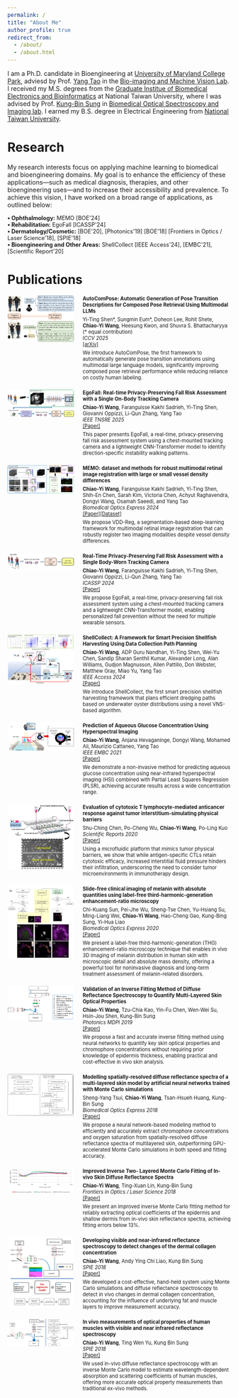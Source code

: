 ```yaml
---
permalink: /
title: "About Me"
author_profile: true
redirect_from: 
  - /about/
  - /about.html
---
```


I am a Ph.D. candidate in Bioengineering at [University of Maryland College Park](https://bioe.umd.edu/), adviesd by Prof. [Yang Tao](https://bioe.umd.edu/clark/faculty/222/Yang-Tao) in the [Bio-imaging and Machine Vision Lab](https://taolab.umd.edu/). I received my M.S. degrees from the [Graduate Institue of Biomedical Electronics and Bioinformatics](https://www.bebi.ntu.edu.tw/?page_id=79&lang=en) at National Taiwan University, where I was advised by Prof. [Kung-Bin Sung](https://www.ee.ntu.edu.tw/bio1.php?teacher_id=945010) in [Biomedical Optical Spectroscopy and Imaging lab](https://homepage.ntu.edu.tw/~kbsung/). I earned my B.S. degree in Electrical Engineering from [National Taiwan University](https://web.ee.ntu.edu.tw/eng/index.php).


Research
======
My research interests focus on applying machine learning to biomedical and bioengineering domains. My goal is to enhance the efficiency of these applications—such as medical diagnosis, therapies, and other bioengineering uses—and to increase their accessibility and prevalence. To achieve this vision, I have worked on a broad range of applications, as outlined below:
<div style="font-size: 0.9em; margin-top: 0; margin-bottom: 20px;">
<strong>&bull; Ophthalmology:</strong> MEMO [BOE'24]<br>
<strong>&bull; Rehabilitation:</strong> EgoFall [ICASSP'24]<br>
<strong>&bull; Dermatology/Cosmetic:</strong> [BOE'20], [Photonics'19] [BOE'18] [Frontiers in Optics / Laser Science'18], [SPIE'18]<br>
<strong>&bull; Bioengineering and Other Areas:</strong> ShellCollect [IEEE Access'24], [EMBC'21], [Scientific Report'20]<br>

</div>




Publications
======

<div style="display: flex; align-items: flex-start; margin-bottom: 20px; position: relative;">
  <img src="/images/autocompose.jpg" alt="AutoComPose" style="width: 150px; height: auto; margin-right: 20px; border-radius: 4px;" class="original-image">
  <div>
    <h3 style="margin: 0; font-size: 0.8em;">
      AutoComPose: Automatic Generation of Pose Transition Descriptions for Composed Pose Retrieval Using Multimodal LLMs
    </h3>
    <p style="margin: 5px 0; font-size: 0.8em;">
      Yi-Ting Shen*, Sungmin Eum*, Doheon Lee, Rohit Shete, <strong>Chiao-Yi Wang</strong>, Heesung Kwon, and Shuvra S. Bhattacharyya (* equal contribution)
      <br>
      <em>ICCV 2025</em>
      <br>
      <a href="https://arxiv.org/abs/2503.22884">[arXiv]</a>
    </p>
    <p style="margin: 0; font-size: 0.8em;">
      We introduce AutoComPose, the first framework to automatically generate pose transition annotations using multimodal large language models, significantly improving composed pose retrieval performance while reducing reliance on costly human labeling.
    </p>
  </div>
  <div class="enlarged-image-container">
    <img src="/images/autocompose.jpg" alt="AutoComPose Enlarged" class="enlarged-image">
  </div>
</div>


<div style="display: flex; align-items: flex-start; margin-bottom: 20px; position: relative;">
  <img src="/images/TNSREfig.jpg" alt="Memo" style="width: 150px; height: auto; margin-right: 20px; border-radius: 4px;" class="original-image">
  <div>
    <h3 style="margin: 0; font-size: 0.8em;">
      EgoFall: Real-time Privacy-Preserving Fall Risk Assessment with a Single On-Body Tracking Camera
    </h3>
    <p style="margin: 5px 0; font-size: 0.8em;">
      <strong>Chiao-Yi Wang</strong>, Faranguisse Kakhi Sadrieh, Yi-Ting Shen, Giovanni Oppizzi, Li-Qun Zhang, Yang Tao
      <br>
      <em>IEEE TNSRE 2025</em>
      <br>
      <a href="https://ieeexplore.ieee.org/document/11027155">[Paper]</a>
    </p>
    <p style="margin: 0; font-size: 0.8em;">
      This paper presents EgoFall, a real-time, privacy-preserving fall risk assessment system using a chest-mounted tracking camera and a lightweight CNN-Transformer model to identify direction-specific instability walking patterns.
    </p>
  </div>
  <div class="enlarged-image-container">
    <img src="/images/TNSREfig.jpg" alt="Memo Enlarged" class="enlarged-image">
  </div>
</div>

<div style="display: flex; align-items: flex-start; margin-bottom: 20px; position: relative;">
  <img src="/images/memo_fig.jpg" alt="Memo" style="width: 150px; height: auto; margin-right: 20px; border-radius: 4px;" class="original-image">
  <div>
    <h3 style="margin: 0; font-size: 0.8em;">
      MEMO: dataset and methods for robust multimodal retinal image registration with large or small vessel density differences
    </h3>
    <p style="margin: 5px 0; font-size: 0.8em;">
      <strong>Chiao-Yi Wang</strong>, Faranguisse Kakhi Sadrieh, Yi-Ting Shen, Shih-En Chen, Sarah Kim, Victoria Chen, Achyut Raghavendra, Dongyi Wang, Osamah Saeedi, and Yang Tao
      <br>
      <em>Biomedical Optics Express 2024</em>
      <br>
      <a href="https://doi.org/10.1364/BOE.516481">[Paper]</a><a href="https://chiaoyiwang0424.github.io/MEMO/">[Dataset]</a>
    </p>
    <p style="margin: 0; font-size: 0.8em;">
      We propose VDD-Reg, a segmentation-based deep-learning framework for multimodal retinal image registration that can robustly register two imaging modalities despite vessel density differences.
    </p>
  </div>
  <div class="enlarged-image-container">
    <img src="/images/memo_fig.jpg" alt="Memo Enlarged" class="enlarged-image">
  </div>
</div>

<div style="display: flex; align-items: flex-start; margin-bottom: 20px; position: relative;">
  <img src="/images/icassp_fig.jpg" alt="Memo" style="width: 150px; height: auto; margin-right: 20px; border-radius: 4px;" class="original-image">
  <div>
    <h3 style="margin: 0; font-size: 0.8em;">
      Real-Time Privacy-Preserving Fall Risk Assessment with a Single Body-Worn Tracking Camera
    </h3>
    <p style="margin: 5px 0; font-size: 0.8em;">
      <strong>Chiao-Yi Wang</strong>, Faranguisse Kakhi Sadrieh, Yi-Ting Shen, Giovanni Oppizzi, Li-Qun Zhang, Yang Tao
      <br>
      <em>ICASSP 2024</em>
      <br>
      <a href="https://ieeexplore.ieee.org/abstract/document/10447770">[Paper]</a>
    </p>
    <p style="margin: 0; font-size: 0.8em;">
      We propose EgoFall, a real-time, privacy-preserving fall risk assessment system using a chest-mounted tracking camera and a lightweight CNN-Transformer model, enabling personalized fall prevention without the need for multiple wearable sensors.
    </p>
  </div>
  <div class="enlarged-image-container">
    <img src="/images/icassp_fig.jpg" alt="Memo Enlarged" class="enlarged-image">
  </div>
</div>

<div style="display: flex; align-items: flex-start; margin-bottom: 20px; position: relative;">
  <img src="/images/shellcollect.jpg" alt="Memo" style="width: 150px; height: auto; margin-right: 20px; border-radius: 4px;" class="original-image">
  <div>
    <h3 style="margin: 0; font-size: 0.8em;">
      ShellCollect: A Framework for Smart Precision Shellfish Harvesting Using Data Collection Path Planning
    </h3>
    <p style="margin: 5px 0; font-size: 0.8em;">
      <strong>Chiao-Yi Wang</strong>, ADP Guru Nandhan, Yi-Ting Shen, Wei-Yu Chen, Sandip Sharan Senthil Kumar, Alexander Long, Alan Williams, Gudjon Magnusson, Allen Pattillo, Don Webster, Matthew Gray, Miao Yu, Yang Tao
      <br>
      <em>IEEE Access 2024</em>
      <br>
      <a href="https://ieeexplore.ieee.org/abstract/document/10766580">[Paper]</a>
    </p>
    <p style="margin: 0; font-size: 0.8em;">
      We introduce ShellCollect, the first smart precision shellfish harvesting framework that plans efficient dredging paths based on underwater oyster distributions using a novel VNS-based algorithm.
    </p>
  </div>
  <div class="enlarged-image-container">
    <img src="/images/shellcollect.jpg" alt="Memo Enlarged" class="enlarged-image">
  </div>
</div>

<div style="display: flex; align-items: flex-start; margin-bottom: 20px; position: relative;">
  <img src="/images/EMBCfig.png" alt="EMBC" style="width: 150px; height: auto; margin-right: 20px; border-radius: 4px;" class="original-image">
  <div>
    <h3 style="margin: 0; font-size: 0.8em;">
      Prediction of Aqueous Glucose Concentration Using Hyperspectral Imaging
    </h3>
    <p style="margin: 5px 0; font-size: 0.8em;">
      <strong>Chiao-Yi Wang</strong>, Anjana Hevaganinge, Dongyi Wang, Mohamed Ali, Maurizio Cattaneo, Yang Tao
      <br>
      <em>IEEE EMBC 2021</em>
      <br>
      <a href="https://ieeexplore.ieee.org/abstract/document/9630670">[Paper]</a>
    </p>
    <p style="margin: 0; font-size: 0.8em;">
      We demonstrate a non-invasive method for predicting aqueous glucose concentration using near-infrared hyperspectral imaging (HSI) combined with Partial Least Squares Regression (PLSR), achieving accurate results across a wide concentration range.
    </p>
  </div>
  <div class="enlarged-image-container">
    <img src="/images/EMBCfig.png" alt="EMBC Enlarged" class="enlarged-image">
  </div>
</div>

<div style="display: flex; align-items: flex-start; margin-bottom: 20px; position: relative;">
  <img src="/images/tcell.jpg" alt="tcell" style="width: 150px; height: auto; margin-right: 20px; border-radius: 4px;" class="original-image">
  <div>
    <h3 style="margin: 0; font-size: 0.8em;">
      Evaluation of cytotoxic T lymphocyte-mediated anticancer response against tumor interstitium-simulating physical barriers
    </h3>
    <p style="margin: 5px 0; font-size: 0.8em;">
      Shu-Ching Chen, Po-Cheng Wu, <strong>Chiao-Yi Wang</strong>, Po-Ling Kuo
      <br>
      <em>Scientific Reports 2020</em>
      <br>
      <a href="https://www.nature.com/articles/s41598-020-70694-8">[Paper]</a>
    </p>
    <p style="margin: 0; font-size: 0.8em;">
      Using a microfluidic platform that mimics tumor physical barriers, we show that while antigen-specific CTLs retain cytotoxic efficacy, increased interstitial fluid pressure hinders their infiltration, underscoring the need to consider tumor microenvironments in immunotherapy design.
    </p>
  </div>
  <div class="enlarged-image-container">
    <img src="/images/tcell.jpg" alt="tcell Enlarged" class="enlarged-image">
  </div>
</div>

<div style="display: flex; align-items: flex-start; margin-bottom: 20px; position: relative;">
  <img src="/images/THG_BOE2020.jpg" alt="thg" style="width: 150px; height: auto; margin-right: 20px; border-radius: 4px;" class="original-image">
  <div>
    <h3 style="margin: 0; font-size: 0.8em;">
      Slide-free clinical imaging of melanin with absolute quantities using label-free third-harmonic-generation enhancement-ratio microscopy
    </h3>
    <p style="margin: 5px 0; font-size: 0.8em;">
      Chi-Kuang Sun, Pei-Jhe Wu, Sheng-Tse Chen, Yu-Hsiang Su, Ming-Liang Wei, <strong>Chiao-Yi Wang</strong>, Hao-Cheng Gao, Kung-Bing Sung, Yi-Hua Liao
      <br>
      <em>Biomedical Optics Express 2020</em>
      <br>
      <a href="https://doi.org/10.1364/BOE.391451">[Paper]</a>
    </p>
    <p style="margin: 0; font-size: 0.8em;">
      We present a label-free third-harmonic-generation (THG) enhancement-ratio microscopy technique that enables in vivo 3D imaging of melanin distribution in human skin with microscopic detail and absolute mass density, offering a powerful tool for noninvasive diagnosis and long-term treatment assessment of melanin-related disorders.
    </p>
  </div>
  <div class="enlarged-image-container">
    <img src="/images/THG_BOE2020.jpg" alt="thg Enlarged" class="enlarged-image">
  </div>
</div>

<div style="display: flex; align-items: flex-start; margin-bottom: 20px; position: relative;">
  <img src="/images/photonics2019.png" alt="photonics2019" style="width: 150px; height: auto; margin-right: 20px; border-radius: 4px;" class="original-image">
  <div>
    <h3 style="margin: 0; font-size: 0.8em;">
      Validation of an Inverse Fitting Method of Diffuse Reflectance Spectroscopy to Quantify Multi-Layered Skin Optical Properties
    </h3>
    <p style="margin: 5px 0; font-size: 0.8em;">
      <strong>Chiao-Yi Wang</strong>, Tzu-Chia Kao, Yin-Fu Chen, Wen-Wei Su, Hsin-Jou Shen, Kung-Bin Sung
      <br>
      <em>Photonics MDPI 2019</em>
      <br>
      <a href="https://www.mdpi.com/2304-6732/6/2/61">[Paper]</a>
    </p>
    <p style="margin: 0; font-size: 0.8em;">
      We propose a fast and accurate inverse fitting method using neural networks to quantify key skin optical properties and chromophore concentrations without requiring prior knowledge of epidermis thickness, enabling practical and cost-effective in vivo skin analysis.
    </p>
  </div>
  <div class="enlarged-image-container">
    <img src="/images/photonics2019.png" alt="photonics2019 Enlarged" class="enlarged-image">
  </div>
</div>

<div style="display: flex; align-items: flex-start; margin-bottom: 20px; position: relative;">
  <img src="/images/BOE2018.jpg" alt="BOE2018" style="width: 150px; height: auto; margin-right: 20px; border-radius: 4px;" class="original-image">
  <div>
    <h3 style="margin: 0; font-size: 0.8em;">
      Modelling spatially-resolved diffuse reflectance spectra of a multi-layered skin model by artificial neural networks trained with Monte Carlo simulations
    </h3>
    <p style="margin: 5px 0; font-size: 0.8em;">
      Sheng-Yang Tsui, <strong>Chiao-Yi Wang</strong>, Tsan-Hsueh Huang, Kung-Bin Sung
      <br>
      <em>Biomedical Optics Express 2018</em>
      <br>
      <a href="https://doi.org/10.1364/BOE.9.001531">[Paper]</a>
    </p>
    <p style="margin: 0; font-size: 0.8em;">
      We propose a neural network-based modeling method to efficiently and accurately extract chromophore concentrations and oxygen saturation from spatially-resolved diffuse reflectance spectra of multilayered skin, outperforming GPU-accelerated Monte Carlo simulations in both speed and fitting accuracy.
    </p>
  </div>
  <div class="enlarged-image-container">
    <img src="/images/BOE2018.jpg" alt="BOE2018 Enlarged" class="enlarged-image">
  </div>
</div>

<div style="display: flex; align-items: flex-start; margin-bottom: 20px; position: relative;">
  <img src="/images/OSA2018.jpg" alt="OSA2018" style="width: 150px; height: auto; margin-right: 20px; border-radius: 4px;" class="original-image">
  <div>
    <h3 style="margin: 0; font-size: 0.8em;">
      Improved Inverse Two- Layered Monte Carlo Fitting of In-vivo Skin Diffuse Reflectance Spectra
    </h3>
    <p style="margin: 5px 0; font-size: 0.8em;">
      <strong>Chiao-Yi Wang</strong>, Ting-Xuan Lin, Kung-Bin Sung
      <br>
      <em>Frontiers in Optics / Laser Science 2018</em>
      <br>
      <a href="https://doi.org/10.1364/FIO.2018.JW3A.121">[Paper]</a>
    </p>
    <p style="margin: 0; font-size: 0.8em;">
      We present an improved inverse Monte Carlo fitting method for reliably extracting optical coefficients of the epidermis and shallow dermis from in-vivo skin reflectance spectra, achieving fitting errors below 13%.
    </p>
  </div>
  <div class="enlarged-image-container">
    <img src="/images/OSA2018.jpg" alt="OSA2018 Enlarged" class="enlarged-image">
  </div>
</div>

<div style="display: flex; align-items: flex-start; margin-bottom: 20px; position: relative;">
  <img src="/images/SPIE2018_skin_final.jpg" alt="SPIE2018skin" style="width: 150px; height: auto; margin-right: 20px; border-radius: 4px;" class="original-image">
  <div>
    <h3 style="margin: 0; font-size: 0.8em;">
      Developing visible and near-infrared reflectance spectroscopy to detect changes of the dermal collagen concentration
    </h3>
    <p style="margin: 5px 0; font-size: 0.8em;">
      <strong>Chiao-Yi Wang</strong>, Andy Ying Chi Liao, Kung Bin Sung
      <br>
      <em>SPIE 2018</em>
      <br>
      <a href="https://doi.org/10.1117/12.2289637">[Paper]</a>
    </p>
    <p style="margin: 0; font-size: 0.8em;">
      We developed a cost-effective, hand-held system using Monte Carlo simulations and diffuse reflectance spectroscopy to detect in vivo changes in dermal collagen concentration, accounting for the influence of underlying fat and muscle layers to improve measurement accuracy.
    </p>
  </div>
  <div class="enlarged-image-container">
    <img src="/images/SPIE2018_skin_final.jpg" alt="SPIE2018skin Enlarged" class="enlarged-image">
  </div>
</div>

<div style="display: flex; align-items: flex-start; margin-bottom: 20px; position: relative;">
  <img src="/images/SPIE2018_muscle_final.jpg" alt="SPIE2018muscle" style="width: 150px; height: auto; margin-right: 20px; border-radius: 4px;" class="original-image">
  <div>
    <h3 style="margin: 0; font-size: 0.8em;">
      In vivo measurements of optical properties of human muscles with visible and near infrared reflectance spectroscopy
    </h3>
    <p style="margin: 5px 0; font-size: 0.8em;">
      <strong>Chiao-Yi Wang</strong>, Ting Wen Yu, Kung Bin Sung
      <br>
      <em>SPIE 2018</em>
      <br>
      <a href="https://doi.org/10.1117/12.2288876">[Paper]</a>
    </p>
    <p style="margin: 0; font-size: 0.8em;">
      We used in-vivo diffuse reflectance spectroscopy with an inverse Monte Carlo model to estimate wavelength-dependent absorption and scattering coefficients of human muscles, offering more accurate optical property measurements than traditional ex-vivo methods.
    </p>
  </div>
  <div class="enlarged-image-container">
    <img src="/images/SPIE2018_muscle_final.jpg" alt="SPIE2018muscle Enlarged" class="enlarged-image">
  </div>
</div>


<style>
/* Add this CSS to your page or a linked stylesheet */
.original-image {
  z-index: 1;
}

.enlarged-image-container {
  display: none;
  position: absolute;
  top: 0;
  left:170px; /* Adjust to position beside the original image */
  z-index: 10; /* Ensure it appears above other elements */
}

.enlarged-image {
  width: 600px; /* Adjust size for enlargement */
  height: auto;
  border: 2px solid #ccc; /* Optional: Add a border for better visibility */
  background: white; /* Optional: Add a background to avoid overlap issues */
}

.original-image:hover ~ .enlarged-image-container {
  display: block;
}
</style>

